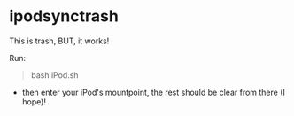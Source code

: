 # ipodsynctrash
This is trash, BUT, it works!

Run:
> bash iPod.sh
* then enter your iPod's mountpoint,
the rest should be clear from there (I hope)!
